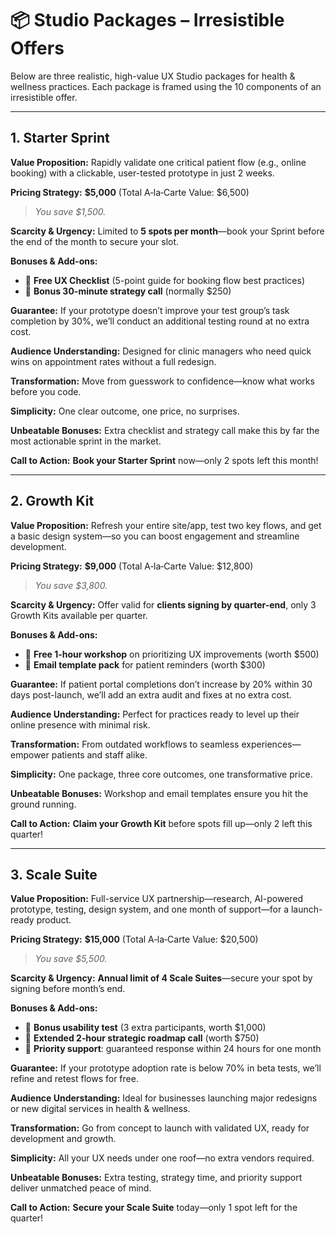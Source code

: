 # 📦 Studio Packages – Irresistible Offers

Below are three realistic, high-value UX Studio packages for health & wellness practices. Each package is framed using the 10 components of an irresistible offer.

---

## 1. Starter Sprint

**Value Proposition:** Rapidly validate one critical patient flow (e.g., online booking) with a clickable, user-tested prototype in just 2 weeks.

**Pricing Strategy:** **\$5,000** (Total A‑la‑Carte Value: \$6,500)

> *You save \$1,500.*

**Scarcity & Urgency:** Limited to **5 spots per month**—book your Sprint before the end of the month to secure your slot.

**Bonuses & Add-ons:**

* 🎁 **Free UX Checklist** (5-point guide for booking flow best practices)
* 🎁 **Bonus 30-minute strategy call** (normally \$250)

**Guarantee:** If your prototype doesn’t improve your test group’s task completion by 30%, we’ll conduct an additional testing round at no extra cost.

**Audience Understanding:** Designed for clinic managers who need quick wins on appointment rates without a full redesign.

**Transformation:** Move from guesswork to confidence—know what works before you code.

**Simplicity:** One clear outcome, one price, no surprises.

**Unbeatable Bonuses:** Extra checklist and strategy call make this by far the most actionable sprint in the market.

**Call to Action:** **Book your Starter Sprint** now—only 2 spots left this month!

---

## 2. Growth Kit

**Value Proposition:** Refresh your entire site/app, test two key flows, and get a basic design system—so you can boost engagement and streamline development.

**Pricing Strategy:** **\$9,000** (Total A‑la‑Carte Value: \$12,800)

> *You save \$3,800.*

**Scarcity & Urgency:** Offer valid for **clients signing by quarter-end**, only 3 Growth Kits available per quarter.

**Bonuses & Add-ons:**

* 🎁 **Free 1-hour workshop** on prioritizing UX improvements (worth \$500)
* 🎁 **Email template pack** for patient reminders (worth \$300)

**Guarantee:** If patient portal completions don’t increase by 20% within 30 days post-launch, we’ll add an extra audit and fixes at no extra cost.

**Audience Understanding:** Perfect for practices ready to level up their online presence with minimal risk.

**Transformation:** From outdated workflows to seamless experiences—empower patients and staff alike.

**Simplicity:** One package, three core outcomes, one transformative price.

**Unbeatable Bonuses:** Workshop and email templates ensure you hit the ground running.

**Call to Action:** **Claim your Growth Kit** before spots fill up—only 2 left this quarter!

---

## 3. Scale Suite

**Value Proposition:** Full-service UX partnership—research, AI-powered prototype, testing, design system, and one month of support—for a launch-ready product.

**Pricing Strategy:** **\$15,000** (Total A‑la‑Carte Value: \$20,500)

> *You save \$5,500.*

**Scarcity & Urgency:** **Annual limit of 4 Scale Suites**—secure your spot by signing before month’s end.

**Bonuses & Add-ons:**

* 🎁 **Bonus usability test** (3 extra participants, worth \$1,000)
* 🎁 **Extended 2‑hour strategic roadmap call** (worth \$750)
* 🎁 **Priority support**: guaranteed response within 24 hours for one month

**Guarantee:** If your prototype adoption rate is below 70% in beta tests, we’ll refine and retest flows for free.

**Audience Understanding:** Ideal for businesses launching major redesigns or new digital services in health & wellness.

**Transformation:** Go from concept to launch with validated UX, ready for development and growth.

**Simplicity:** All your UX needs under one roof—no extra vendors required.

**Unbeatable Bonuses:** Extra testing, strategy time, and priority support deliver unmatched peace of mind.

**Call to Action:** **Secure your Scale Suite** today—only 1 spot left for the quarter!
